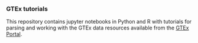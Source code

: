 ### GTEx tutorials

This repository contains jupyter notebooks in Python and R with tutorials for parsing and working with the GTEx data resources available from the [GTEx Portal](https://gtexportal.org).
